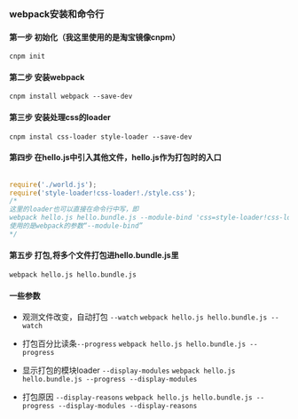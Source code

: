 ### webpack安装和命令行

#### 第一步 初始化（我这里使用的是淘宝镜像cnpm）
```cnpm init```

#### 第二步 安装webpack
```cnpm install webpack --save-dev```

#### 第三步 安装处理css的loader
```cnpm instal css-loader style-loader --save-dev```

#### 第四步 在hello.js中引入其他文件，hello.js作为打包时的入口
```js

require('./world.js');
require('style-loader!css-loader!./style.css');
/*
这里的loader也可以直接在命令行中写，即
webpack hello.js hello.bundle.js --module-bind 'css=style-loader!css-loader'
使用的是webpack的参数“--module-bind”
*/

```

#### 第五步 打包,将多个文件打包进hello.bundle.js里
```webpack hello.js hello.bundle.js```

#### 一些参数
- 观测文件改变，自动打包 `--watch`
```webpack hello.js hello.bundle.js --watch```

- 打包百分比读条`--progress`
```webpack hello.js hello.bundle.js --progress```

- 显示打包的模块loader `--display-modules`
```webpack hello.js hello.bundle.js --progress --display-modules```

- 打包原因 `--display-reasons`
```webpack hello.js hello.bundle.js --progress --display-modules --display-reasons```